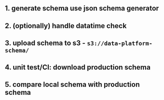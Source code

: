 ## 1. generate schema use json schema generator
## 2. (optionally) handle datatime check
## 3. upload schema to s3 - `s3://data-platform-schema/`

## 4. unit test/CI: download production schema
## 5. compare local schema with production schema
